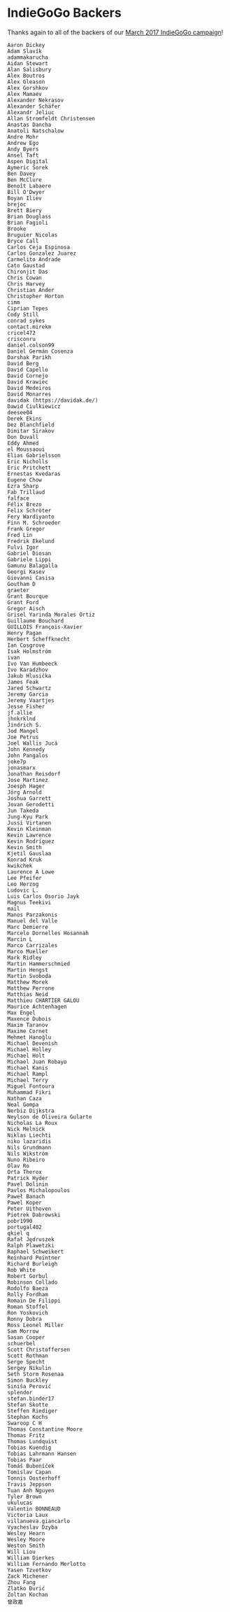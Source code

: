 # IndieGoGo Backers
Thanks again to all of the backers of our [March 2017 IndieGoGo campaign](https://www.indiegogo.com/projects/appcenter-the-pay-what-you-want-app-store)!

    Aaron Dickey
    Adam Slavík
    adammakarucha
    Aidan Stewart
    Alan Salisbury
    Alex Boutros
    Alex Gleason
    Alex Gorshkov
    Alex Mamaev
    Alexander Nekrasov
    Alexander Schäfer
    Alexandr Jeliuc
    Allan Stromfeldt Christensen
    Anastas Dancha
    Anatoli Natschalow
    Andre Mohr
    Andrew Ego
    Andy Byers
    Ansel Taft
    Aspen Digital
    Aymeric Sorek
    Ben Davey
    Ben McClure
    Benoît Labaere
    Bill O'Dwyer
    Boyan Iliev
    brejoc
    Brett Biery
    Brian Douglass
    Brian Fagioli
    Brooke
    Bruguier Nicolas
    Bryce Call
    Carlos Ceja Espinosa
    Carlos Gonzalez Juarez
    Carmelito Andrade
    Cato Gaustad
    Chironjit Das
    Chris Cowan
    Chris Harvey
    Christian Ander
    Christopher Horton
    cimm
    Ciprian Tepes
    Cody Still
    conrad sykes
    contact.mirekm
    cricel472
    crisconru
    daniel.colson99
    Daniel Germán Cosenza
    Darshak Parikh
    David Berg
    David Capello
    David Cornejo
    David Krawiec
    David Medeiros
    David Monarres
    davidak (https://davidak.de/)
    Dawid Ciulkiewicz
    deesee04
    Derek Ekins
    Dez Blanchfield
    Dimitar Sirakov
    Don Duvall
    Eddy Ahmed
    el Moussaoui
    Elias Gabrielsson
    Eric Nicholls
    Eric Pritchett
    Ernestas Kvedaras
    Eugene Chow
    Ezra Sharp
    Fab Trillaud
    falface
    Félix Brezo
    Felix Schröter
    Fery Wardiyanto
    Finn M. Schroeder
    Frank Gregor
    Fred Lin
    Fredrik Ekelund
    Fulvi Igor
    Gabriel Diosan
    Gabriele Lippi
    Gamunu Balagalla
    Georgi Kasev
    Giovanni Casisa
    Goutham D
    graeter
    Grant Bourque
    Grant Ford
    Gregor Aisch
    Grisel Yarinda Morales Ortiz
    Guillaume Bouchard
    GUILLOIS François-Xavier
    Henry Pagan
    Herbert Scheffknecht
    Ian Cosgrove
    Isak Holmström
    ivan
    Ivo Van Humbeeck
    Ivo Karadzhov
    Jakub Hlusička
    James Feak
    Jared Schwartz
    Jeremy Garcia
    Jeremy Vaartjes
    Jesse Fisher
    jf.allie
    jhnkrklnd
    Jindrich S.
    Jod Mangel
    Joe Petrus
    Joel Wallis Jucá
    John Kennedy
    John Pangalos
    joke7p
    jonasmarx
    Jonathan Reisdorf
    Jose Martinez
    Joesph Hager
    Jörg Arnold
    Joshua Garrett
    Jovan Gerodetti
    Jun Takeda
    Jung-Kyu Park
    Jussi Virtanen
    Kevin Kleinman
    Kevin Lawrence
    Kevin Rodríguez
    Kevin Smith
    Kjetil Gauslaa
    Konrad Kruk
    kwikchek
    Laurence A Lowe
    Lee Pfeifer
    Leo Herzog
    Ludovic L.
    Luis Carlos Osorio Jayk
    Magnus Teekivi
    mail
    Manos Parzakonis
    Manuel del Valle
    Marc Demierre
    Marcelo Dornelles Hosannah
    Marcin L
    Marco Carrizales
    Marco Mueller
    Mark Ridley
    Martin Hammerschmied
    Martin Hengst
    Martin Svoboda
    Matthew Morek
    Matthew Perrone
    Matthias Neid
    Matthieu CHARTIER GALOU
    Maurice Achtenhagen
    Max Engel
    Maxence Dubois
    Maxim Taranov
    Maxime Cornet
    Mehmet Hanoğlu
    Michael Devenish
    Michael Holley
    Michael Holt
    Michael Juan Robayo
    Michael Kanis
    Michael Rampl
    Michael Terry
    Miguel Fontoura
    Muhammad Fikri
    Nathan Caza
    Neal Gompa
    Nerbiz Dijkstra
    Neylson de Oliveira Gularte
    Nicholas La Roux
    Nick Melnick
    Niklas Liechti
    niko lazaridis
    Nils Grundmann
    Nils Wikström
    Nuno Ribeiro
    Olav Ro
    Orta Therox
    Patrick Hyder
    Pavel Dolinin
    Pavlos Michalopoulos
    Paweł Banach
    Pawel Koper
    Peter Uithoven
    Piotrek Dabrowski
    pobr1990
    portugal402
    qkiel q
    Rafał Jędruszek
    Ralph Plawetzki
    Raphael Schweikert
    Reinhard Pointner
    Richard Burleigh
    Rob White
    Robert Gorbul
    Robinson Collado
    Rodolfo Baeza
    Rolly Fordham
    Romain De Filippi
    Roman Stoffel
    Ron Yoskovich
    Ronny Dobra
    Ross Leonel Miller
    Sam Morrow
    Sasan Cooper
    schuerbel
    Scott Christoffersen
    Scott Rothman
    Serge Specht
    Sergey Nikulin
    Seth Storm Rosenaa
    Simon Buckley
    Siniša Perović
    splendor
    stefan.binder17
    Stefan Skotte
    Steffen Riediger
    Stephan Kochs
    Swaroop C H
    Thomas Constantine Moore
    Thomas Fritz
    Thomas Lundquist
    Tobias Kuendig
    Tobias Lahrmann Hansen
    Tobias Paar
    Tomáš Bubeníček
    Tomislav Capan
    Tonnis Oosterhoff
    Travis Jeppson
    Tuan Anh Nguyen
    Tyler Brown
    ukulucas
    Valentin BONNEAUD
    Victoria Laux
    villanueva.giancarlo
    Vyacheslav Dzyba
    Wesley Hearn
    Wesley Moore
    Weston Smith
    Will Liou
    William Dierkes
    William Fernando Merlotto
    Yasen Tzvetkov
    Zack Michener
    Zhou Fang
    Zlatko Đurić
    Zoltan Kochan
    曾政嘉
